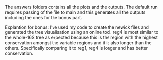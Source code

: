 The answers folders contains all the plots and the outputs.
The default run requires passing of the file to main and this generates all the outputs including the ones for 
the bonus part.


Explantion for bonus:
I've used my code to create the newick files and generated the tree visualisation using an online tool.
reg4 is most similar to the whole-16S tree as expected because this is the region with the highest conservation amongst the variable regions and it is also longer than the others. 
Specifically comparing it to reg1, reg4 is longer and has better conservation.
